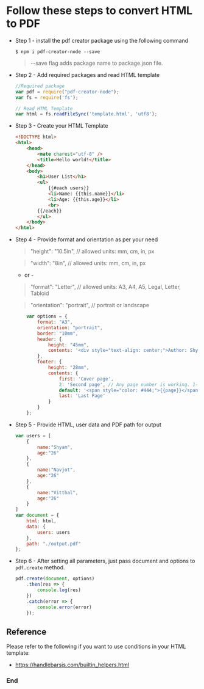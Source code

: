 # Follow these steps to convert HTML to PDF

- Step 1 - install the pdf creator package using the following command

    `$ npm i pdf-creator-node --save`

    > --save flag adds package name to package.json file.

- Step 2 - Add required packages and read HTML template

    ```javascript
    //Required package
    var pdf = require("pdf-creator-node");
    var fs = require('fs');

    // Read HTML Template
    var html = fs.readFileSync('template.html', 'utf8');
    ```

- Step 3 - Create your HTML Template

    ```html
    <!DOCTYPE html>
    <html>
        <head>
            <mate charest="utf-8" />
            <title>Hello world!</title>
        </head>
        <body>
            <h1>User List</h1>
            <ul>
                {{#each users}}
                <li>Name: {{this.name}}</li>
                <li>Age: {{this.age}}</li>
                <br>
            {{/each}}
            </ul>
        </body>
    </html>
    ```

- Step 4 - Provide format and orientation as per your need

    >"height": "10.5in",        // allowed units: mm, cm, in, px

    >"width": "8in",            // allowed units: mm, cm, in, px

    - or -

    >"format": "Letter",        // allowed units: A3, A4, A5, Legal, Letter, Tabloid

    >"orientation": "portrait", // portrait or landscape

    ```javascript
        var options = {
            format: "A3",
            orientation: "portrait",
            border: "10mm",
            header: {
                height: "45mm",
                contents: '<div style="text-align: center;">Author: Shyam Hajare</div>'
            },
            footer: {
                height: "28mm",
                contents: {
                    first: 'Cover page',
                    2: 'Second page', // Any page number is working. 1-based index
                    default: '<span style="color: #444;">{{page}}</span>/<span>{{pages}}</span>', // fallback value
                    last: 'Last Page'
                }
            }
        };
    ```

- Step 5 - Provide HTML, user data and PDF path for output

    ```javascript
    var users = [
        {
            name:"Shyam",
            age:"26"
        },
        {
            name:"Navjot",
            age:"26"
        },
        {
            name:"Vitthal",
            age:"26"
        }
    ]
    var document = {
        html: html,
        data: {
            users: users
        },
        path: "./output.pdf"
    };
    ```

- Step 6 - After setting all parameters, just pass document and options to `pdf.create` method.

    ```javascript
    pdf.create(document, options)
        .then(res => {
            console.log(res)
        })
        .catch(error => {
            console.error(error)
        });
    ```

## Reference

Please refer to the following if you want to use conditions in your HTML template:

- https://handlebarsjs.com/builtin_helpers.html

### End
